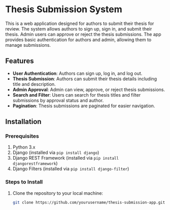# Thesis Submission System

This is a web application designed for authors to submit their thesis for review. The system allows authors to sign up, sign in, and submit their thesis. Admin users can approve or reject the thesis submissions. The app provides basic authentication for authors and admin, allowing them to manage submissions.

## Features

- **User Authentication**: Authors can sign up, log in, and log out.
- **Thesis Submission**: Authors can submit their thesis details including title and description.
- **Admin Approval**: Admin can view, approve, or reject thesis submissions.
- **Search and Filter**: Users can search for thesis titles and filter submissions by approval status and author.
- **Pagination**: Thesis submissions are paginated for easier navigation.

## Installation

### Prerequisites

1. Python 3.x
2. Django (installed via `pip install django`)
3. Django REST Framework (installed via `pip install djangorestframework`)
4. Django Filters (installed via `pip install django-filter`)

### Steps to Install

1. Clone the repository to your local machine:

   ```bash
   git clone https://github.com/yourusername/thesis-submission-app.git
